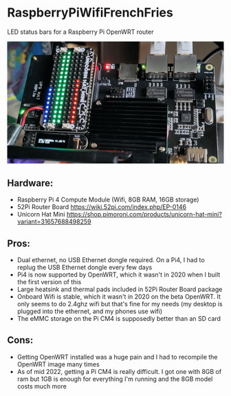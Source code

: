 # RaspberryPiWifiFrenchFries
LED status bars for a Raspberry Pi OpenWRT router

![Code in action](/img/animated2.gif)

## Hardware:
  * Raspberry Pi 4 Compute Module (Wifi, 8GB RAM, 16GB storage)
  * 52Pi Router Board https://wiki.52pi.com/index.php/EP-0146
  * Unicorn Hat Mini https://shop.pimoroni.com/products/unicorn-hat-mini?variant=31657688498259

## Pros:
  * Dual ethernet, no USB Ethernet dongle required. On a Pi4, I had to replug the USB Ethernet dongle every few days
  * Pi4 is now supported by OpenWRT, which it wasn't in 2020 when I built the first version of this
  * Large heatsink and thermal pads included in 52Pi Router Board package
  * Onboard Wifi is stable, which it wasn't in 2020 on the beta OpenWRT. It only seems to do 2.4ghz wifi but that's fine for my needs (my desktop is plugged into the ethernet, and my phones use wifi)
  * The eMMC storage on the Pi CM4 is supposedly better than an SD card

## Cons:
 * Getting OpenWRT installed was a huge pain and I had to recompile the OpenWRT image many times
 * As of mid 2022, getting a Pi CM4 is really difficult. I got one with 8GB of ram but 1GB is enough for everything I'm running and the 8GB model costs much more
